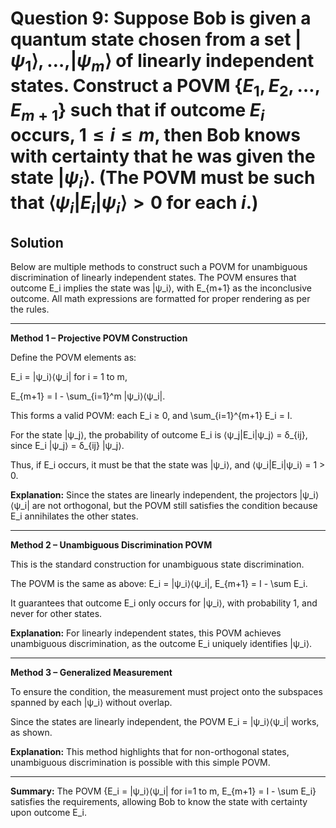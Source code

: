 # Question 9: Suppose Bob is given a quantum state chosen from a set $|\psi_1\rangle, \dots, |\psi_m\rangle$ of linearly independent states. Construct a POVM $\{E_1, E_2, \dots, E_{m+1}\}$ such that if outcome $E_i$ occurs, $1 \leq i \leq m$, then Bob knows with certainty that he was given the state $|\psi_i\rangle$. (The POVM must be such that $\langle \psi_i | E_i | \psi_i \rangle > 0$ for each $i$.)

## Solution

Below are multiple methods to construct such a POVM for unambiguous discrimination of linearly independent states. The POVM ensures that outcome E_i implies the state was |ψ_i⟩, with E_{m+1} as the inconclusive outcome. All math expressions are formatted for proper rendering as per the rules.

---

**Method 1 – Projective POVM Construction**

Define the POVM elements as:

E_i = |ψ_i⟩⟨ψ_i| for i = 1 to m,

E_{m+1} = I - \sum_{i=1}^m |ψ_i⟩⟨ψ_i|.

This forms a valid POVM: each E_i ≥ 0, and \sum_{i=1}^{m+1} E_i = I.

For the state |ψ_j⟩, the probability of outcome E_i is ⟨ψ_j|E_i|ψ_j⟩ = δ_{ij}, since E_i |ψ_j⟩ = δ_{ij} |ψ_j⟩.

Thus, if E_i occurs, it must be that the state was |ψ_i⟩, and ⟨ψ_i|E_i|ψ_i⟩ = 1 > 0.

**Explanation:** Since the states are linearly independent, the projectors |ψ_i⟩⟨ψ_i| are not orthogonal, but the POVM still satisfies the condition because E_i annihilates the other states.

---

**Method 2 – Unambiguous Discrimination POVM**

This is the standard construction for unambiguous state discrimination.

The POVM is the same as above: E_i = |ψ_i⟩⟨ψ_i|, E_{m+1} = I - \sum E_i.

It guarantees that outcome E_i only occurs for |ψ_i⟩, with probability 1, and never for other states.

**Explanation:** For linearly independent states, this POVM achieves unambiguous discrimination, as the outcome E_i uniquely identifies |ψ_i⟩.

---

**Method 3 – Generalized Measurement**

To ensure the condition, the measurement must project onto the subspaces spanned by each |ψ_i⟩ without overlap.

Since the states are linearly independent, the POVM E_i = |ψ_i⟩⟨ψ_i| works, as shown.

**Explanation:** This method highlights that for non-orthogonal states, unambiguous discrimination is possible with this simple POVM.

---

**Summary:** The POVM {E_i = |ψ_i⟩⟨ψ_i| for i=1 to m, E_{m+1} = I - \sum E_i} satisfies the requirements, allowing Bob to know the state with certainty upon outcome E_i.